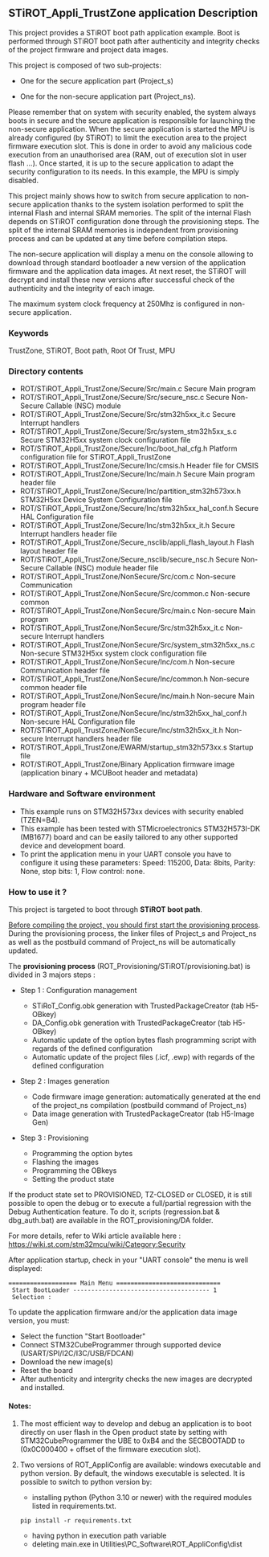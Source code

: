 ## <b>STiROT_Appli_TrustZone application Description</b>

This project provides a STiROT boot path application example. Boot is performed through STiROT boot path after authenticity and integrity checks of the project firmware and project data
images.

This project is composed of two sub-projects:

- One for the secure application part (Project_s)

- One for the non-secure application part (Project_ns).


Please remember that on system with security enabled, the system always boots in secure and
the secure application is responsible for launching the non-secure application. When the secure application is started the MPU
is already configured (by STiROT) to limit the execution area to the project firmware execution slot. This is done in order to avoid
any malicious code execution from an unauthorised area (RAM, out of execution slot in user flash ...). Once started, it is up to the secure
application to adapt the security configuration to its needs. In this example, the MPU is simply disabled.

This project mainly shows how to switch from secure application to non-secure application
thanks to the system isolation performed to split the internal Flash and internal SRAM memories.
The split of the internal Flash depends on STiROT configuration done through the provisioning steps.
The split of the internal SRAM memories is independent from provisioning process and can be updated
at any time before compilation steps. 

The non-secure application will display a menu on the console allowing to download through standard bootloader a new version
of the application firmware and the application data images.
At next reset, the STiROT will decrypt and install these new versions after successful check of the authenticity and the integrity of each image.

The maximum system clock frequency at 250Mhz is configured in non-secure application.

### <b>Keywords</b>

TrustZone, STiROT, Boot path, Root Of Trust, MPU

### <b>Directory contents</b>

  - ROT/STiROT_Appli_TrustZone/Secure/Src/main.c                         Secure Main program
  - ROT/STiROT_Appli_TrustZone/Secure/Src/secure_nsc.c                   Secure Non-Secure Callable (NSC) module
  - ROT/STiROT_Appli_TrustZone/Secure/Src/stm32h5xx_it.c                 Secure Interrupt handlers
  - ROT/STiROT_Appli_TrustZone/Secure/Src/system_stm32h5xx_s.c           Secure STM32H5xx system clock configuration file
  - ROT/STiROT_Appli_TrustZone/Secure/Inc/boot_hal_cfg.h                 Platform configuration file for STiROT_Appli_TrustZone
  - ROT/STiROT_Appli_TrustZone/Secure/Inc/cmsis.h                        Header file for CMSIS
  - ROT/STiROT_Appli_TrustZone/Secure/Inc/main.h                         Secure Main program header file
  - ROT/STiROT_Appli_TrustZone/Secure/Inc/partition_stm32h573xx.h        STM32H5xx Device System Configuration file
  - ROT/STiROT_Appli_TrustZone/Secure/Inc/stm32h5xx_hal_conf.h           Secure HAL Configuration file
  - ROT/STiROT_Appli_TrustZone/Secure/Inc/stm32h5xx_it.h                 Secure Interrupt handlers header file
  - ROT/STiROT_Appli_TrustZone/Secure_nsclib/appli_flash_layout.h        Flash layout header file
  - ROT/STiROT_Appli_TrustZone/Secure_nsclib/secure_nsc.h                Secure Non-Secure Callable (NSC) module header file
  - ROT/STiROT_Appli_TrustZone/NonSecure/Src/com.c                       Non-secure Communication
  - ROT/STiROT_Appli_TrustZone/NonSecure/Src/common.c                    Non-secure common
  - ROT/STiROT_Appli_TrustZone/NonSecure/Src/main.c                      Non-secure Main program
  - ROT/STiROT_Appli_TrustZone/NonSecure/Src/stm32h5xx_it.c              Non-secure Interrupt handlers
  - ROT/STiROT_Appli_TrustZone/NonSecure/Src/system_stm32h5xx_ns.c       Non-secure STM32H5xx system clock configuration file
  - ROT/STiROT_Appli_TrustZone/NonSecure/Inc/com.h                       Non-secure Communication header file
  - ROT/STiROT_Appli_TrustZone/NonSecure/Inc/common.h                    Non-secure common header file
  - ROT/STiROT_Appli_TrustZone/NonSecure/Inc/main.h                      Non-secure Main program header file
  - ROT/STiROT_Appli_TrustZone/NonSecure/Inc/stm32h5xx_hal_conf.h        Non-secure HAL Configuration file
  - ROT/STiROT_Appli_TrustZone/NonSecure/Inc/stm32h5xx_it.h              Non-secure Interrupt handlers header file
  - ROT/STiROT_Appli_TrustZone/EWARM/startup_stm32h573xx.s               Startup file
  - ROT/STiROT_Appli_TrustZone/Binary                                    Application firmware image (application binary + MCUBoot header and metadata)

### <b>Hardware and Software environment</b>

  - This example runs on STM32H573xx devices with security enabled (TZEN=B4).
  - This example has been tested with STMicroelectronics STM32H573I-DK (MB1677)
    board and can be easily tailored to any other supported device
    and development board.  
  - To print the application menu in your UART console you have to configure it using these parameters:
    Speed: 115200, Data: 8bits, Parity: None, stop bits: 1, Flow control: none.

### <b>How to use it ?</b>

This project is targeted to boot through <b>STiROT boot path</b>.

<u>Before compiling the project, you should first start the provisioning process</u>. During the provisioning process, the linker files
of Project_s and Project_ns as well as the postbuild command of Project_ns will be automatically updated.

The <b>provisioning process</b> (ROT_Provisioning/STiROT/provisioning.bat) is divided in 3 majors steps :

  - Step 1 : Configuration management

     - STiRoT_Config.obk generation with TrustedPackageCreator (tab H5-OBkey)
     - DA_Config.obk generation with TrustedPackageCreator (tab H5-OBkey)
     - Automatic update of the option bytes flash programming script with regards of the defined configuration
     - Automatic update of the project files (.icf, .ewp) with regards of the defined configuration

  - Step 2 : Images generation

     - Code firmware image generation: automatically generated at the end of the project_ns compilation (postbuild command of Project_ns)
     - Data image generation with TrustedPackageCreator (tab H5-Image Gen)

  - Step 3 : Provisioning  

     - Programming the option bytes 
     - Flashing the images 
     - Programming the OBkeys
     - Setting the product state 

If the product state set to PROVISIONED, TZ-CLOSED or CLOSED, it is still possible to open the debug or to execute a full/partial regression
with the Debug Authentication feature. To do it, scripts (regression.bat & dbg_auth.bat) are available in the ROT_provisioning/DA folder.

For more details, refer to Wiki article available here : https://wiki.st.com/stm32mcu/wiki/Category:Security

After application startup, check in your "UART console" the menu is well displayed:
  ```
  =================== Main Menu =============================
   Start BootLoader -------------------------------------- 1
   Selection :
  ```

To update the application firmware and/or the application data image version, you must:

  - Select the function "Start Bootloader"
  - Connect STM32CubeProgrammer through supported device (USART/SPI/I2C/I3C/USB/FDCAN)
  - Download the new image(s)
  - Reset the board
  - After authenticity and intergrity checks the new images are decrypted and installed.

#### <b>Notes:</b>

  1. The most efficient way to develop and debug an application is to boot directly on user flash in the Open product state by setting with 
     STM32CubeProgrammer the UBE to 0xB4 and the SECBOOTADD to (0x0C000400 + offset of the firmware execution slot).

  2. Two versions of ROT_AppliConfig are available: windows executable and python version. By default, the windows executable is selected. It 
     is possible to switch to python version by:  
        - installing python (Python 3.10 or newer) with the required modules listed in requirements.txt.  
        ```
        pip install -r requirements.txt  
        ```
        - having python in execution path variable  
        - deleting main.exe in Utilities\PC_Software\ROT_AppliConfig\dist



